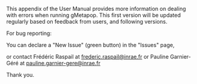 This appendix of the User Manual provides more information on dealing with errors when running gMetapop. 
This first version will be updated regularly based on feedback from users, and following versions.

For bug reporting: 

You can declare a "New Issue" (green button) in the "Issues" page,  

or contact Frédéric Raspail at frederic.raspail@inrae.fr or Pauline Garnier-Géré at pauline.garnier-gere@inrae.fr

Thank you.
